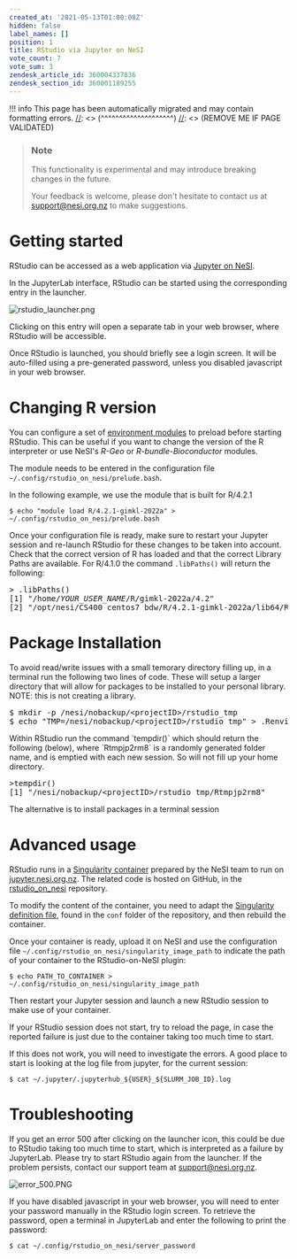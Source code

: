 ```yaml
---
created_at: '2021-05-13T01:00:08Z'
hidden: false
label_names: []
position: 1
title: RStudio via Jupyter on NeSI
vote_count: 7
vote_sum: 3
zendesk_article_id: 360004337836
zendesk_section_id: 360001189255
---
```



[//]: <> (REMOVE ME IF PAGE VALIDATED)
[//]: <> (vvvvvvvvvvvvvvvvvvvv)
!!! info
    This page has been automatically migrated and may contain formatting errors.
[//]: <> (^^^^^^^^^^^^^^^^^^^^)
[//]: <> (REMOVE ME IF PAGE VALIDATED)
<blockquote class="blockquote-prereq">
<h3 id="prerequisites">Note</h3>
<p>This functionality is experimental and may introduce breaking changes in the future.</p>
<p>Your feedback is welcome, please don't hesitate to contact us at <a href="mailto:support@nesi.org.nz">support@nesi.org.nz</a> to make suggestions.</p>
</blockquote>
<h1 id="01GHF19KZ5P8Z4TZ8XQNNJFE6N">Getting started</h1>
<p>RStudio can be accessed as a web application via <a href="https://support.nesi.org.nz/hc/en-gb/articles/360001555615" target="_blank" rel="noopener">Jupyter on NeSI</a>.</p>
<p>In the JupyterLab interface, RStudio can be started using the corresponding entry in the launcher.</p>
<p><img src="https://support.nesi.org.nz/hc/article_attachments/4595373978255/rstudio_launcher.png" alt="rstudio_launcher.png"></p>
<p>Clicking on this entry will open a separate tab in your web browser, where RStudio will be accessible.</p>
<p>Once RStudio is launched, you should briefly see a login screen. It will be auto-filled using a pre-generated password, unless you disabled javascript in your web browser.</p>
<h1 id="01GHF19KZ5RECSM2QSH0ZD9R0B">Changing R version</h1>
<p>You can configure a set of <a href="https://support.nesi.org.nz/hc/en-gb/articles/360001113076-The-HPC-environment-" target="_blank" rel="noopener">environment modules</a> to preload before starting RStudio. This can be useful if you want to change the version of the R interpreter or use NeSI's <em>R-Geo</em> or <em>R-bundle-Bioconductor</em> modules.</p>
<p>The module needs to be entered in the configuration file <code>~/.config/rstudio_on_nesi/prelude.bash</code>.</p>
<p>In the following example, we use the module that is built for R/4.2.1</p>
<pre><code>$ echo "module load R/4.2.1-gimkl-2022a" &gt; ~/.config/rstudio_on_nesi/prelude.bash</code><code></code></pre>
<p>Once your configuration file is ready, make sure to restart your Jupyter session and re-launch RStudio for these changes to be taken into account. Check that the correct version of R has loaded and that the correct Library Paths are available. For R/4.1.0 the command <code>.libPaths()</code> will return the following:</p>
<pre id="rstudio_console_output" class="GAQXDSOBH1B" tabindex="0" aria-label="Console Output"><span class="GAQXDSOBI1B" tabindex="-1"><span class="GAQXDSOBO1B ace_keyword">&gt; </span><span class="GAQXDSOBN0B ace_keyword">.libPaths()
</span><span class="GAQXDSOBH1B">[1] "/home/<em>YOUR_USER_NAME</em>/R/gimkl-2022a/4.2"                            
[2] "/opt/nesi/CS400_centos7_bdw/R/4.2.1-gimkl-2022a/lib64/R/library"</span></span></pre>
<h1 id="01GHF19KZ5RNM1XGE76EWS5PXM">Package Installation</h1>
<p>To avoid read/write issues with a small temorary directory filling up, in a terminal run the following two lines of code. These will setup a larger directory that will allow for packages to be installed to your personal library. NOTE: this is not creating a library.</p>
<div>
<pre><span>$ mkdir </span><span>-</span><span>p </span><span>/</span><span>nesi/nobackup</span><span>/&lt;projectID&gt;</span><span>/</span><span>rstudio_tmp</span><br><span>$ echo </span><span>"TMP=/nesi/nobackup/&lt;projectID&gt;/rstudio_tmp</span><span>" </span><span></span><span>&gt;</span><span> .Renviron</span></pre>
</div>
<p>Within RStudio run the command `tempdir()` which should return the following (below), where `Rtmpjp2rm8` is a randomly generated folder name, and is emptied with each new session. So will not fill up your home directory.</p>
<pre id="rstudio_console_output" class="GND-IWGDH3B" tabindex="0" aria-label="Console Output"><span class="GND-IWGDI3B" tabindex="-1"><span class="GND-IWGDH3B"><span class="GAQXDSOBI1B" tabindex="-1"><span class="GAQXDSOBH1B">&gt;tempdir()<br>[1] "<span>/</span><span>nesi/nobackup</span><span>/&lt;projectID&gt;</span><span>/</span><span>rstudio_tmp/</span></span></span>Rtmpjp2rm8"</span></span></pre>
<p>The alternative is to install packages in a terminal session</p>
<h1 id="01GHF19KZ5ZHD0XK9M0QSSKDFX">Advanced usage</h1>
<p>RStudio runs in a <a href="https://support.nesi.org.nz/hc/en-gb/articles/360001107916" target="_blank" rel="noopener">Singularity container</a> prepared by the NeSI team to run on <a href="https://jupyter.nesi.org.nz" target="_blank" rel="noopener">jupyter.nesi.org.nz</a>. The related code is hosted on GitHub, in the <a href="https://github.com/nesi/rstudio_on_nesi" target="_blank" rel="noopener">rstudio_on_nesi</a> repository.</p>
<p>To modify the content of the container, you need to adapt the <a href="https://github.com/nesi/rstudio_on_nesi/blob/main/conf/rstudio_server_on_centos7.def" target="_blank" rel="noopener">Singularity definition file</a>, found in the <code>conf</code> folder of the repository, and then rebuild the container.</p>
<p>Once your container is ready, upload it on NeSI and use the configuration file <code>~/.config/rstudio_on_nesi/singularity_image_path</code> to indicate the path of your container to the RStudio-on-NeSI plugin:</p>
<pre><code>$ echo PATH_TO_CONTAINER &gt; ~/.config/rstudio_on_nesi/singularity_image_path</code></pre>
<p>Then restart your Jupyter session and launch a new RStudio session to make use of your container.</p>
<p>If your RStudio session does not start, try to reload the page, in case the reported failure is just due to the container taking too much time to start.</p>
<p>If this does not work, you will need to investigate the errors. A good place to start is looking at the log file from jupyter, for the current session:</p>
<pre><code>$ cat ~/.jupyter/.jupyterhub_${USER}_${SLURM_JOB_ID}.log</code></pre>
<h1 id="01GHF19KZ6ZA8ZNDQDNFB8PWWP">Troubleshooting</h1>
<p>If you get an error 500 after clicking on the launcher icon, this could be due to RStudio taking too much time to start, which is interpreted as a failure by JupyterLab. Please try to start RStudio again from the launcher. If the problem persists, contact our support team at <a href="mailto:support@nesi.org.nz">support@nesi.org.nz</a>.</p>
<p><img src="https://support.nesi.org.nz/hc/article_attachments/4614666941455/error_500.PNG" alt="error_500.PNG"></p>
<p>If you have disabled javascript in your web browser, you will need to enter your password manually in the RStudio login screen. To retrieve the password, open a terminal in JupyterLab and enter the following to print the password:</p>
<pre><code>$ cat ~/.config/rstudio_on_nesi/server_password</code></pre>
<p> </p>